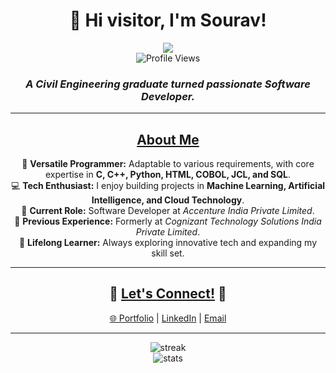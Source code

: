 <h1 align="center">👋 Hi visitor, I'm Sourav!</h1>
<p align="center">
  <a href="https://100ravsingh.github.io/" target="_blank">
    <img src="https://img.shields.io/badge/-PORTFOLIO-black?logo=dialogflow&style=for-the-badge">
  </a>
  <br>
  <img src="https://komarev.com/ghpvc/?username=100ravsingh&color=blue" alt="Profile Views">
</p>

<h3 align="center"><i>A Civil Engineering graduate turned passionate Software Developer.</i></h3>

---

<h2 align="center"><u>About Me</u></h2>

<p align="center">
  🚀 <b>Versatile Programmer:</b> Adaptable to various requirements, with core expertise in <b>C, C++, Python, HTML, COBOL, JCL, and SQL</b>.<br>
  💻 <b>Tech Enthusiast:</b> I enjoy building projects in <b>Machine Learning, Artificial Intelligence, and Cloud Technology</b>.<br>
  🏢 <b>Current Role:</b> Software Developer at <i>Accenture India Private Limited</i>.<br>
  💼 <b>Previous Experience:</b> Formerly at <i>Cognizant Technology Solutions India Private Limited</i>.<br>
  🌱 <b>Lifelong Learner:</b> Always exploring innovative tech and expanding my skill set.<br>
</p>

---

<h2 align="center">🌟 <u>Let's Connect!</u> 🌟</h2>

<p align="center">
  <a href="https://100ravsingh.github.io/" target="_blank">🌐 Portfolio</a> |
  <a href="[https://www.linkedin.com/in/sourav-singh-574a82160/" target="_blank">LinkedIn</a> |
  <a href="mailto:ss3225220@gmail.com">Email</a>
</p>

---

<p align="center">
  <img src="https://github-readme-streak-stats.herokuapp.com?user=100ravSingh&theme=tokyonight" alt="streak"/>
  <br>
  <img src="https://github-readme-stats.vercel.app/api?username=100ravSingh&show_icons=true&theme=tokyonight" alt="stats"/>
</p>
